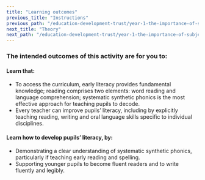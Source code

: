 ```yaml
---
title: "Learning outcomes"
previous_title: "Instructions"
previous_path: "/education-development-trust/year-1-the-importance-of-subject-and-curriculum-knowledge/spring-week-3-ect-instructions"
next_title: "Theory"
next_path: "/education-development-trust/year-1-the-importance-of-subject-and-curriculum-knowledge/spring-week-3-ect-theory"
---
```


### The intended outcomes of this activity are for you to:

#### Learn that:

- To access the curriculum, early literacy provides fundamental knowledge; reading comprises two elements: word reading and language comprehension; systematic synthetic phonics is the most effective approach for teaching pupils to decode.
- Every teacher can improve pupils’ literacy, including by explicitly teaching reading, writing and oral language skills specific to individual disciplines.

#### Learn how to develop pupils’ literacy, by:

- Demonstrating a clear understanding of systematic synthetic phonics, particularly if teaching early reading and spelling.
- Supporting younger pupils to become fluent readers and to write fluently and legibly.

